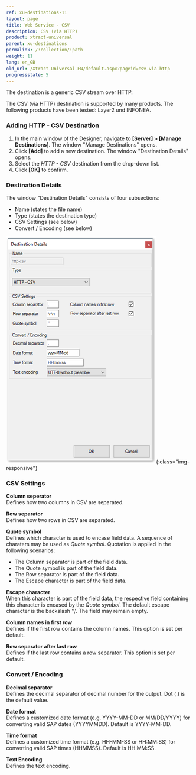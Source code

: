 ```yaml
---
ref: xu-destinations-11
layout: page
title: Web Service - CSV
description: CSV (via HTTP)
product: xtract-universal
parent: xu-destinations
permalink: /:collection/:path
weight: 11
lang: en_GB
old_url: /Xtract-Universal-EN/default.aspx?pageid=csv-via-http
progressstate: 5
---
```


The destination is a generic CSV stream over HTTP. 

The CSV (via HTTP) destination is supported by many products. The following products have been tested: Layer2 und INFONEA. 

### Adding HTTP - CSV Destination

1. In the main window of the Designer, navigate to **[Server] > [Manage Destinations]**. The window "Manage Destinations" opens.
2. Click **[Add]** to add a new destination. The window "Destination Details" opens.
3. Select the *HTTP - CSV* destination from the drop-down list.
4. Click **[OK]** to confirm.

### Destination Details
The window "Destination Details" consists of four subsections:
- Name (states the file name)
- Type (states the destination type)
- CSV Settings (see below)
- Convert / Encoding (see below)

![CSV-Destination-Details](/img/content/CSV-Destination-Details.png){:class="img-responsive"}

### CSV Settings

**Column seperator** <br>
Defines how two columns in CSV are separated.

**Row separator** <br>
Defines how two rows in CSV are separated.

**Quote symbol**<br>
Defines which character is used to encase field data. A sequence of charaters may be used as *Quote symbol*.
Quotation is applied in the following scenarios:
- The Column separator is part of the field data.
- The Quote symbol is part of the field data.
- The Row separator is part of the field data.
- The Escape character is part of the field data.

**Escape character**<br>
When this character is part of the field data, the respective field containing this character is encased by the *Quote symbol*.
The default escape character is the backslash '\\'. The field may remain empty.

**Column names in first row** <br>
Defines if the first row contains the column names. This option is set per default.

**Row separator after last row** <br>
Defines if the last row contains a row separator. This option is set per default.


### Convert / Encoding

**Decimal separator** <br>
Defines the decimal separator of decimal number for the output. Dot (.) is the default value. 
             
**Date format** <br>
Defines a customized date format (e.g. YYYY-MM-DD or MM/DD/YYYY) for converting valid SAP dates (YYYYMMDD). Default is YYYY-MM-DD.

**Time format** <br>
Defines a customized time format (e.g. HH-MM-SS or HH:MM:SS) for converting valid SAP times (HHMMSS). Default is HH:MM:SS.

**Text Encoding** <br> 
Defines the text encoding.